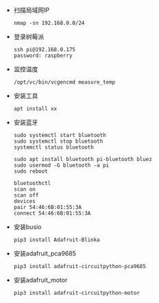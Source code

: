 - 扫描局域网IP

      nmap -sn 192.168.0.0/24

- 登录树莓派

      ssh pi@192.168.0.175
      password: raspberry

- 监控温度

      /opt/vc/bin/vcgencmd measure_temp

- 安装工具

      apt install xx

- 安装蓝牙

      sudo systemctl start bluetooth
      sudo systemctl stop bluetooth
      systemctl status bluetooth

      sudo apt install bluetooth pi-bluetooth bluez
      sudo usermod -G bluetooth -a pi
      sudo reboot

      bluetoothctl
      scan on
      scan off
      devices
      pair 54:46:6B:01:55:3A
      connect 54:46:6B:01:55:3A

- 安装busio

      pip3 install Adafruit-Blinka

- 安装adafruit_pca9685

      pip3 install adafruit-circuitpython-pca9685

- 安装adafruit_motor

      pip3 install adafruit-circuitpython-motor
